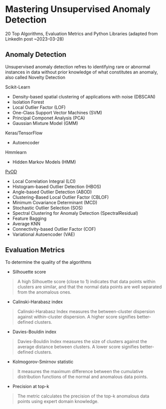 # Mastering Unsupervised Anomaly Detection

20 Top Algorithms, Evaluation Metrics and Python Libraries
(adapted from LinkedIn post ~2023-03-28)

## Anomaly Detection

Unsupervised anomaly detection refres to identifying rare or abnormal instances in data without prior knowledge of what constitutes an anomaly, also called Novelty Detection

Scikit-Learn

* Density-based spatial clustering of applications with noise (DBSCAN)
* Isolation Forest
* Local Outlier Factor (LOF)
* One-Class Support Vector Machines (SVM)
* Principal Componet Analysis (PCA)
* Gaussian Mixture Model (GMM)

Keras/TensorFlow

* Autoencoder

Hmmlearn

* Hidden Markov Models (HMM)

[PyOD](https://pyod.readthedocs.io/en/latest/)

* Local Correlation Integral (LCI)
* Histogram-based Outlier Detection (HBOS)
* Angle-based Outlier Detection (ABOD)
* Clustering-Based Local Outlier Factor (CBLOF)
* Minimum Covariance Determinant (MCD)
* Stochastic Outlier Selection (SOS)
* Spectral Clustering for Anomaly Detection (SpectralResidual)
* Feature Bagging
* Average KNN
* Connectivity-based Outlier Factor (COF)
* Variational Autoencoder (VAE)

## Evaluation Metrics

To determine the quality of the algorithms

* Silhouette score

> A high Silhouette score (close to 1) indicates that data points within clusters are similar, and that the normal data points are well separated from the anomalous ones.

* Calinski-Harabasz index

> Calinski-Harabasz Index measures the between-cluster dispersion against within-cluster dispersion. A higher score signifies better-defined clusters.

* Davies-Bouldin index

> Davies-Bouldin Index measures the size of clusters against the average distance between clusters. A lower score signifies better-defined clusters.

* Kolmogorov-Smirnov statistic

> It measures the maximum difference between the cumulative distribution functions of the normal and anomalous data points.

* Precision at top-k

> The metric calculates the precision of the top-k anomalous data points using expert domain knowledge.

